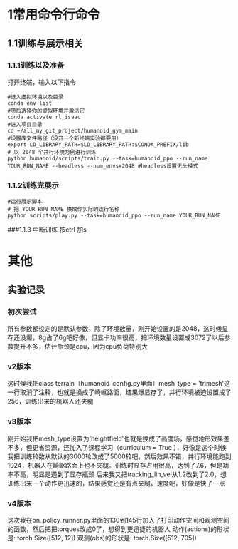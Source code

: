 # 1常用命令行命令

## 1.1训练与展示相关

### 1.1.1训练以及准备

打开终端，输入以下指令
```shell
#进入虚拟环境以及目录
conda env list
#随后选择你的虚拟环境并激活它
conda activate rl_isaac
#进入项目目录
cd ~/all_my_git_project/humanoid_gym_main
#设置库文件路径（没开一个新终端实验都要用）
export LD_LIBRARY_PATH=$LD_LIBRARY_PATH:$CONDA_PREFIX/lib
# 以 2048 个并行环境为例进行训练
python humanoid/scripts/train.py --task=humanoid_ppo --run_name YOUR_RUN_NAME --headless --num_envs=2048 #headless设置无头模式

```
### 1.1.2训练完展示
```shell
#运行展示脚本
# 把 YOUR_RUN_NAME 换成你实际的运行名称
python scripts/play.py --task=humanoid_ppo --run_name YOUR_RUN_NAME

```
###1.1.3 中断训练
按ctrl 加s

# 其他
## 实验记录
### 初次尝试
所有参数都设定的是默认参数，除了环境数量，刚开始设置的是2048，这时候显存还没爆，8g占了6g吧好像，但显卡功率很高，把环境数量设置成3072了以后参数提升不多，估计瓶颈是cpu，因为cpu负荷特别大
### v2版本
这时候我把class terrain（humanoid_config.py里面）mesh_type = 'trimesh'这一行取消了注释，也就是换成了崎岖路面，结果爆显存了，并行环境被迫设置成了256，训练出来的机器人还夹腿
### v3版本
刚开始我把mesh_type设置为'heightfield'也就是换成了高度场，感觉地形效果差不多，但更省资源，还加入了课程学习（curriculum = True ），好像是这个时候我把训练轮数从默认的3000轮改成了5000轮吧，然后效果不错，并行环境能跑到1024，机器人在崎岖路面上也不夹腿。训练时显存占用很高，达到了7.6，但是功率不高，明显是遇到了显存瓶颈
后来我又把tracking_lin_vel从1.2改到了2.0，想训练出来一个动作更迅速的，结果感觉还是有点夹腿，速度吧，好像是快了一点

### v4版本
这次我在on_policy_runner.py里面的130到145行加入了打印动作空间和观测空间的函数，然后把把torques改成0了，想得到更迅捷的机器人
动作(actions)的形状是: torch.Size([512, 12])
观测(obs)的形状是: torch.Size([512, 705])

